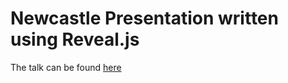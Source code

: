 # Newcastle Presentation written using Reveal.js

The talk can be found [here](https://jjcrofts77.github.io/NewcastleTalkJan2025/)

